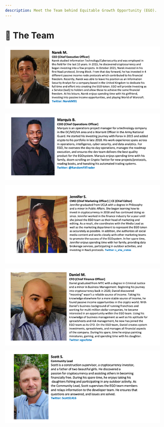 ```yaml
---
description: Meet the Team behind Equitable Growth Opportunity (EGO).
---
```


# 👥 The Team

![](<../.gitbook/assets/Screen Shot 2022-03-14 at 4.40.41 PM.png>)

![](<../.gitbook/assets/Screen Shot 2022-03-07 at 4.09.56 PM.png>)

![](<../.gitbook/assets/Screen Shot 2022-03-07 at 12.10.44 PM.png>)

![](<../.gitbook/assets/Screen Shot 2022-03-07 at 3.46.54 PM.png>)

![](<../.gitbook/assets/Screen Shot 2022-03-07 at 12.13.01 PM.png>)
